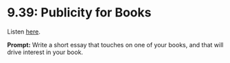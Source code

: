 # 9.39: Publicity for Books 

Listen [here](http://www.writingexcuses.com/2014/09/21/writing-excuses-9-39-publicity-for-books/). 

**Prompt:** Write a short essay that touches on one of your books, and that will drive interest in your book.
